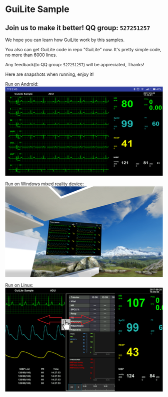 # GuiLite Sample
## Join us to make it better! QQ group: `527251257`
We hope you can learn how GuiLite work by this samples.

You also can get GuiLite code in repo "GuiLite" now. It's pretty simple code, no more than 6000 lines.

Any feedback(to QQ group: `527251257`) will be appreciated, Thanks!

Here are snapshots when running, enjoy it!

Run on Android:![preview Android](preview-Android.png)

Run on Windows mixed reality device:![preview Win MR](preview-WinMixedReality.png)

Run on Linux:![preview Linux](preview-Linux.png)
